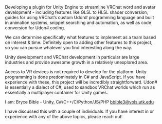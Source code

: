 Developing a plugin for Unity Engine to streamline VRChat word and avatar development - including features like GLSL to HLSL shader conversion, guides for using VRChat’s custom Udon# programming language and built in animation systems, snippet searching and automation, as well as code conversion for Udon# coding.

We can determine specifically what features to implement as a team based on interest & time. Definitely open to adding other features to this project, so you can pursue whatever you find interesting along the way.

Unity development and VRChat development in particular are large industries and provide awesome growth in a relatively unexplored area.

Access to VR devices is not required to develop for the platform.
Unity programming is done predominately in C# and JavaScript. If you have experience with these, this project will be incredibly straightforward.
Udon# is essentially a dialect of C#, used to sandbox VRChat worlds which run as essentially a multiplayer container for Unity games.

I am: Bryce Bible - Unity, C#/C++/C/Python/JS/PHP
bbible3@vols.utk.edu

I have discussed this with a couple of individuals. If you have interest in or experience with any of the above topics, please reach out!
